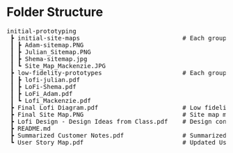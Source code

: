 # Folder Structure
<pre>
initial-prototyping
 ┣ initial-site-maps                            # Each group members site map
 ┃ ┣ Adam-sitemap.PNG
 ┃ ┣ Julian_Sitemap.PNG
 ┃ ┣ Shema-sitemap.jpg
 ┃ ┗ Site_Map_Mackenzie.JPG
 ┣ low-fidelity-prototypes                      # Each group members low fidelity prototype
 ┃ ┣ lofi-julian.pdf
 ┃ ┣ LoFi-Shema.pdf
 ┃ ┣ LoFi_Adam.pdf
 ┃ ┗ Lofi_Mackenzie.pdf
 ┣ Final Lofi Diagram.pdf                       # Low fidelity prototype created as a team
 ┣ Final Site Map.PNG                           # Site map made as a team
 ┣ Lofi Design - Design Ideas from Class.pdf    # Design concepts/ideas for our low fidelity prototype
 ┣ README.md
 ┣ Summarized Customer Notes.pdf                # Summarized customer notes from our meeting with customers on May 24th
 ┗ User Story Map.pdf                           # Updated User Story Map
</pre>
